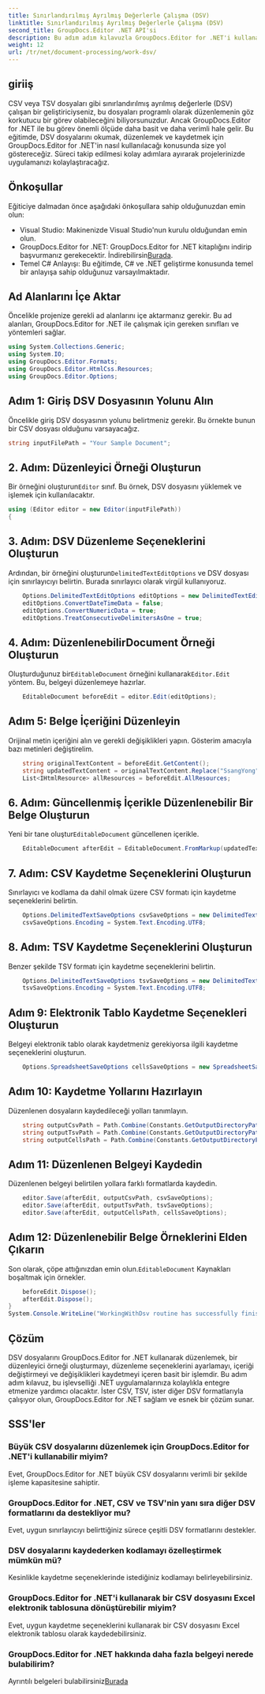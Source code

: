 ```yaml
---
title: Sınırlandırılmış Ayrılmış Değerlerle Çalışma (DSV)
linktitle: Sınırlandırılmış Ayrılmış Değerlerle Çalışma (DSV)
second_title: GroupDocs.Editor .NET API'si
description: Bu adım adım kılavuzla GroupDocs.Editor for .NET'i kullanarak CSV ve TSV dosyalarını nasıl düzenleyeceğinizi öğrenin. .NET projelerinizi zahmetsizce geliştirin.
weight: 12
url: /tr/net/document-processing/work-dsv/
---
```

## giriiş
CSV veya TSV dosyaları gibi sınırlandırılmış ayrılmış değerlerle (DSV) çalışan bir geliştiriciyseniz, bu dosyaları programlı olarak düzenlemenin göz korkutucu bir görev olabileceğini biliyorsunuzdur. Ancak GroupDocs.Editor for .NET ile bu görev önemli ölçüde daha basit ve daha verimli hale gelir. Bu eğitimde, DSV dosyalarını okumak, düzenlemek ve kaydetmek için GroupDocs.Editor for .NET'in nasıl kullanılacağı konusunda size yol göstereceğiz. Süreci takip edilmesi kolay adımlara ayırarak projelerinizde uygulamanızı kolaylaştıracağız.
## Önkoşullar
Eğiticiye dalmadan önce aşağıdaki önkoşullara sahip olduğunuzdan emin olun:
- Visual Studio: Makinenizde Visual Studio'nun kurulu olduğundan emin olun.
-  GroupDocs.Editor for .NET: GroupDocs.Editor for .NET kitaplığını indirip başvurmanız gerekecektir. İndirebilirsin[Burada](https://releases.groupdocs.com/editor/net/).
- Temel C# Anlayışı: Bu eğitimde, C# ve .NET geliştirme konusunda temel bir anlayışa sahip olduğunuz varsayılmaktadır.
## Ad Alanlarını İçe Aktar
Öncelikle projenize gerekli ad alanlarını içe aktarmanız gerekir. Bu ad alanları, GroupDocs.Editor for .NET ile çalışmak için gereken sınıfları ve yöntemleri sağlar.
```csharp
using System.Collections.Generic;
using System.IO;
using GroupDocs.Editor.Formats;
using GroupDocs.Editor.HtmlCss.Resources;
using GroupDocs.Editor.Options;
```

## Adım 1: Giriş DSV Dosyasının Yolunu Alın
Öncelikle giriş DSV dosyasının yolunu belirtmeniz gerekir. Bu örnekte bunun bir CSV dosyası olduğunu varsayacağız.
```csharp
string inputFilePath = "Your Sample Document";
```
## 2. Adım: Düzenleyici Örneği Oluşturun
 Bir örneğini oluşturun`Editor` sınıf. Bu örnek, DSV dosyasını yüklemek ve işlemek için kullanılacaktır.
```csharp
using (Editor editor = new Editor(inputFilePath))
{
```
## 3. Adım: DSV Düzenleme Seçeneklerini Oluşturun
 Ardından, bir örneğini oluşturun`DelimitedTextEditOptions` ve DSV dosyası için sınırlayıcıyı belirtin. Burada sınırlayıcı olarak virgül kullanıyoruz.
```csharp
    Options.DelimitedTextEditOptions editOptions = new DelimitedTextEditOptions(",");
    editOptions.ConvertDateTimeData = false;
    editOptions.ConvertNumericData = true;
    editOptions.TreatConsecutiveDelimitersAsOne = true;
```
## 4. Adım: DüzenlenebilirDocument Örneği Oluşturun
 Oluşturduğunuz bir`EditableDocument` örneğini kullanarak`Editor.Edit` yöntem. Bu, belgeyi düzenlemeye hazırlar.
```csharp
    EditableDocument beforeEdit = editor.Edit(editOptions);
```
## Adım 5: Belge İçeriğini Düzenleyin
Orijinal metin içeriğini alın ve gerekli değişiklikleri yapın. Gösterim amacıyla bazı metinleri değiştirelim.
```csharp
    string originalTextContent = beforeEdit.GetContent();
    string updatedTextContent = originalTextContent.Replace("SsangYong", "Chevrolet").Replace("Kyron", "Camaro");
    List<IHtmlResource> allResources = beforeEdit.AllResources;
```
## 6. Adım: Güncellenmiş İçerikle Düzenlenebilir Bir Belge Oluşturun
 Yeni bir tane oluştur`EditableDocument` güncellenen içerikle.
```csharp
    EditableDocument afterEdit = EditableDocument.FromMarkup(updatedTextContent, allResources);
```
## 7. Adım: CSV Kaydetme Seçeneklerini Oluşturun
Sınırlayıcı ve kodlama da dahil olmak üzere CSV formatı için kaydetme seçeneklerini belirtin.
```csharp
    Options.DelimitedTextSaveOptions csvSaveOptions = new DelimitedTextSaveOptions(",");
    csvSaveOptions.Encoding = System.Text.Encoding.UTF8;
```
## 8. Adım: TSV Kaydetme Seçeneklerini Oluşturun
Benzer şekilde TSV formatı için kaydetme seçeneklerini belirtin.
```csharp
    Options.DelimitedTextSaveOptions tsvSaveOptions = new DelimitedTextSaveOptions("\t");
    tsvSaveOptions.Encoding = System.Text.Encoding.UTF8;
```
## Adım 9: Elektronik Tablo Kaydetme Seçenekleri Oluşturun
Belgeyi elektronik tablo olarak kaydetmeniz gerekiyorsa ilgili kaydetme seçeneklerini oluşturun.
```csharp
    Options.SpreadsheetSaveOptions cellsSaveOptions = new SpreadsheetSaveOptions(SpreadsheetFormats.Xlsm);
```
## Adım 10: Kaydetme Yollarını Hazırlayın
Düzenlenen dosyaların kaydedileceği yolları tanımlayın.
```csharp
    string outputCsvPath = Path.Combine(Constants.GetOutputDirectoryPath(inputFilePath), Path.GetFileNameWithoutExtension(inputFilePath) + ".csv");
    string outputTsvPath = Path.Combine(Constants.GetOutputDirectoryPath(inputFilePath), Path.GetFileNameWithoutExtension(inputFilePath) + ".tsv");
    string outputCellsPath = Path.Combine(Constants.GetOutputDirectoryPath(inputFilePath), Path.GetFileNameWithoutExtension(inputFilePath) + ".xlsm");
```
## Adım 11: Düzenlenen Belgeyi Kaydedin
Düzenlenen belgeyi belirtilen yollara farklı formatlarda kaydedin.
```csharp
    editor.Save(afterEdit, outputCsvPath, csvSaveOptions);
    editor.Save(afterEdit, outputTsvPath, tsvSaveOptions);
    editor.Save(afterEdit, outputCellsPath, cellsSaveOptions);
```
## Adım 12: Düzenlenebilir Belge Örneklerini Elden Çıkarın
 Son olarak, çöpe attığınızdan emin olun.`EditableDocument` Kaynakları boşaltmak için örnekler.
```csharp
    beforeEdit.Dispose();
    afterEdit.Dispose();
}
System.Console.WriteLine("WorkingWithDsv routine has successfully finished");
```
## Çözüm
DSV dosyalarını GroupDocs.Editor for .NET kullanarak düzenlemek, bir düzenleyici örneği oluşturmayı, düzenleme seçeneklerini ayarlamayı, içeriği değiştirmeyi ve değişiklikleri kaydetmeyi içeren basit bir işlemdir. Bu adım adım kılavuz, bu işlevselliği .NET uygulamalarınıza kolaylıkla entegre etmenize yardımcı olacaktır. İster CSV, TSV, ister diğer DSV formatlarıyla çalışıyor olun, GroupDocs.Editor for .NET sağlam ve esnek bir çözüm sunar.
## SSS'ler
### Büyük CSV dosyalarını düzenlemek için GroupDocs.Editor for .NET'i kullanabilir miyim?
Evet, GroupDocs.Editor for .NET büyük CSV dosyalarını verimli bir şekilde işleme kapasitesine sahiptir.
### GroupDocs.Editor for .NET, CSV ve TSV'nin yanı sıra diğer DSV formatlarını da destekliyor mu?
Evet, uygun sınırlayıcıyı belirttiğiniz sürece çeşitli DSV formatlarını destekler.
### DSV dosyalarını kaydederken kodlamayı özelleştirmek mümkün mü?
Kesinlikle kaydetme seçeneklerinde istediğiniz kodlamayı belirleyebilirsiniz.
### GroupDocs.Editor for .NET'i kullanarak bir CSV dosyasını Excel elektronik tablosuna dönüştürebilir miyim?
Evet, uygun kaydetme seçeneklerini kullanarak bir CSV dosyasını Excel elektronik tablosu olarak kaydedebilirsiniz.
### GroupDocs.Editor for .NET hakkında daha fazla belgeyi nerede bulabilirim?
 Ayrıntılı belgeleri bulabilirsiniz[Burada](https://tutorials.groupdocs.com/editor/net/)